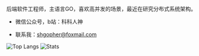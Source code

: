 
后端软件工程师，主语言GO，喜欢高并发的场景，最近在研究分布式系统架构。

- 微信公众号，b站：科科人神

-  联系我：shgopher@foxmail.com

![Top Langs](https://github-readme-stats.vercel.app/api/top-langs/?username=shgopher&hide=html)
![Stats](https://github-readme-stats.vercel.app/api?username=shgopher&show_icons=true&count_private=true&line_height=33)
